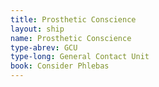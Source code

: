 ```yaml
---
title: Prosthetic Conscience
layout: ship
name: Prosthetic Conscience
type-abrev: GCU
type-long: General Contact Unit
book: Consider Phlebas
---
```


